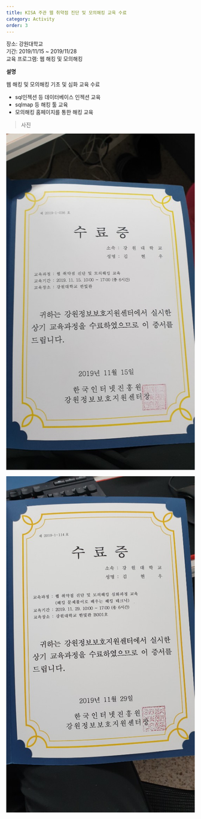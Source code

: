 ```yaml
---
title: KISA 주관 웹 취약점 진단 및 모의해킹 교육 수료
category: Activity
order: 3
---
```


장소: 강원대학교<br>
기간: 2019/11/15 ~ 2019/11/28<br>
교육 프로그램: 웹 해킹 및 모의해킹<br>

**설명**

웹 해킹 및 모의해킹 기초 및 심화 교육 수료<br>

* sql인젝션 등 데이터베이스 인젝션 교육<br>
* sqlmap 등 해킹 툴 교육<br>
* 모의해킹 홈페이지를 통한 해킹 교육<br>

> 사진

<img src="/images/activity/kisa1/1.jpg" alt="kisa1"><br>

<img src="/images/activity/kisa1/2.jpg" alt="kisa2"><br>

